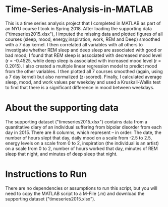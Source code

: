 # Time-Series-Analysis-in-MATLAB
This is a time series analysis project that I completed in MATLAB as part of an NYU course I took in Spring 2018. After loading the supporting data ("timeseries2015.xlsx"), I imputed the missing data and plotted figures of all courses (sleep, mood, energy,inspiration, work, REM and Deep) smoothed with a 7 day kernel. I then correlated all variables with all others to investigate whether REM sleep and deep sleep are associated with good or bad mood; I found that REM sleep is associated with decreased mood level (r = -0.4525, while deep sleep is associated with increased mood level (r = 0.2015). I also created a multiple linear regression model to predict mood from the other variables. I then plotted all 7 courses smoothed (again, using a 7 day kernel) but also normalized (z-scored). Finally, I calculated average sleep, mood, and work values per weekday and used a Kruskall-Wallis test to find that there is a significant difference in mood between weekdays.

# About the supporting data
The supporting dataset ("timeseries2015.xlsx") contains data from a quantitative diary of an individual suffering from bipolar disorder from each day in 2015. There are 8 columns, which represent – in order: The date, the number of hours slept that day, daily mood on a scale from -2.5 to 2.5, energy levels on a scale from 0 to 2, inspiration (the individual is an artist) on a scale from 0 to 2, number of hours worked that day, minutes of REM sleep that night, and minutes of deep sleep that night. 

# Instructions to Run 
There are no dependencies or assumptions to run this script, but you will need to copy the MATLAB script to a M-File (.m) and download the supporting dataset ("timeseries2015.xlsx"). 
